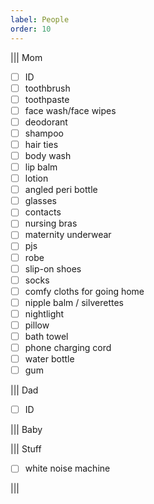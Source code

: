 ```yaml
---
label: People
order: 10
---
```



||| Mom
- [ ] ID
- [ ] toothbrush
- [ ] toothpaste
- [ ] face wash/face wipes
- [ ] deodorant
- [ ] shampoo
- [ ] hair ties
- [ ] body wash
- [ ] lip balm
- [ ] lotion
- [ ] angled peri bottle
- [ ] glasses
- [ ] contacts
- [ ] nursing bras
- [ ] maternity underwear
- [ ] pjs
- [ ] robe
- [ ] slip-on shoes
- [ ] socks
- [ ] comfy cloths for going home
- [ ] nipple balm / silverettes
- [ ] nightlight
- [ ] pillow
- [ ] bath towel
- [ ] phone charging cord
- [ ] water bottle
- [ ] gum

||| Dad
- [ ] ID

||| Baby

||| Stuff
- [ ] white noise machine

|||